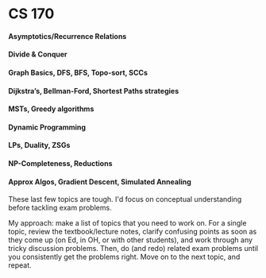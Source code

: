 # CS 170
#### Asymptotics/Recurrence Relations

#### Divide & Conquer

#### Graph Basics, DFS, BFS, Topo-sort, SCCs

#### Dijkstra’s, Bellman-Ford, Shortest Paths strategies

#### MSTs, Greedy algorithms

#### Dynamic Programming

#### LPs, Duality, ZSGs

#### NP-Completeness, Reductions

#### Approx Algos, Gradient Descent, Simulated Annealing


These last few topics are tough. I'd focus on conceptual understanding before tackling exam problems.

My approach: make a list of topics that you need to work on. For a single topic, review the textbook/lecture notes, clarify confusing points as soon as they come up (on Ed, in OH, or with other students), and work through any tricky discussion problems. Then, do (and redo) related exam problems until you consistently get the problems right. Move on to the next topic, and repeat.